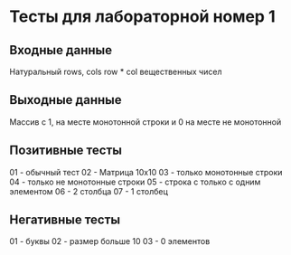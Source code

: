 # Тесты для лабораторной номер 1

## Входные данные
Натуральный rows, cols
row * col вещественных чисел

## Выходные данные
Массив с 1, на месте монотонной строки и 0 на месте не монотонной
## Позитивные тесты
01 - обычный тест
02 - Матрица 10х10
03 - только монотонные строки
04 - только не монотонные строки
05 - строка с только с одним элементом
06 - 2 столбца
07 - 1 столбец


## Негативные тесты
01 - буквы
02 - размер больше 10
03 - 0 элементов
